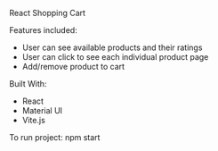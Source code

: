 React Shopping Cart

Features included: 
  - User can see available products and their ratings
  - User can click to see each individual product page
  - Add/remove product to cart

Built With:
  - React
  - Material UI
  - Vite.js

To run project:
  npm start
